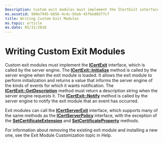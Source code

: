 ```yaml
---
Description: Custom exit modules must implement the ICertExit interface, which is called by the server engine.
ms.assetid: 509e7945-b656-4c4c-b5eb-45fbe80377c7
title: Writing Custom Exit Modules
ms.topic: article
ms.date: 05/31/2018
---
```


# Writing Custom Exit Modules

Custom exit modules must implement the [**ICertExit**](/windows/desktop/api/Certexit/nn-certexit-icertexit) interface, which is called by the server engine. The [**ICertExit::Initialize**](/windows/desktop/api/Certexit/nf-certexit-icertexit-initialize) method is called by the server engine when the exit module is loaded. It allows the exit module to perform initialization and returns a value that informs the server engine of the kinds of events for which it wants notification. The [**ICertExit::GetDescription**](/windows/desktop/api/Certexit/nf-certexit-icertexit-getdescription) method must return a description string when the server engine requests it. The [**ICertExit::Notify**](/windows/desktop/api/Certexit/nf-certexit-icertexit-notify) method is called by the server engine to notify the exit module that an event has occurred.

Exit modules can call the [**ICertServerExit**](/windows/desktop/api/Certif/nn-certif-icertserverexit) interface, which supports many of the same methods as the [**ICertServerPolicy**](/windows/desktop/api/Certif/nn-certif-icertserverpolicy) interface, with the exception of the [**SetCertificateExtension**](/windows/desktop/api/Certif/nf-certif-icertserverpolicy-setcertificateextension) and [**SetCertificateProperty**](/windows/desktop/api/Certif/nf-certif-icertserverpolicy-setcertificateproperty) methods.

For information about removing the existing exit module and installing a new one, see the Exit Module Customization topic in Help.

 

 



